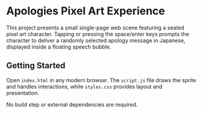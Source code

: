 # Apologies Pixel Art Experience

This project presents a small single-page web scene featuring a seated pixel art character.
Tapping or pressing the space/enter keys prompts the character to deliver a randomly
selected apology message in Japanese, displayed inside a floating speech bubble.

## Getting Started

Open `index.html` in any modern browser. The `script.js` file draws the sprite and handles
interactions, while `styles.css` provides layout and presentation.

No build step or external dependencies are required.
